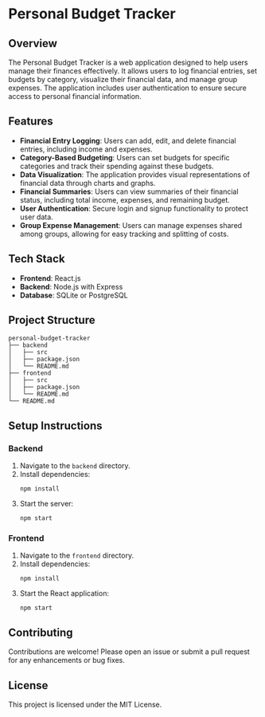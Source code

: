 # Personal Budget Tracker

## Overview
The Personal Budget Tracker is a web application designed to help users manage their finances effectively. It allows users to log financial entries, set budgets by category, visualize their financial data, and manage group expenses. The application includes user authentication to ensure secure access to personal financial information.

## Features
- **Financial Entry Logging**: Users can add, edit, and delete financial entries, including income and expenses.
- **Category-Based Budgeting**: Users can set budgets for specific categories and track their spending against these budgets.
- **Data Visualization**: The application provides visual representations of financial data through charts and graphs.
- **Financial Summaries**: Users can view summaries of their financial status, including total income, expenses, and remaining budget.
- **User Authentication**: Secure login and signup functionality to protect user data.
- **Group Expense Management**: Users can manage expenses shared among groups, allowing for easy tracking and splitting of costs.

## Tech Stack
- **Frontend**: React.js
- **Backend**: Node.js with Express
- **Database**: SQLite or PostgreSQL

## Project Structure
```
personal-budget-tracker
├── backend
│   ├── src
│   ├── package.json
│   └── README.md
├── frontend
│   ├── src
│   ├── package.json
│   └── README.md
└── README.md
```

## Setup Instructions

### Backend
1. Navigate to the `backend` directory.
2. Install dependencies:
   ```
   npm install
   ```
3. Start the server:
   ```
   npm start
   ```

### Frontend
1. Navigate to the `frontend` directory.
2. Install dependencies:
   ```
   npm install
   ```
3. Start the React application:
   ```
   npm start
   ```

## Contributing
Contributions are welcome! Please open an issue or submit a pull request for any enhancements or bug fixes.

## License
This project is licensed under the MIT License.
